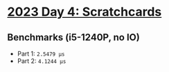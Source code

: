 # [2023 Day 4: Scratchcards](https://adventofcode.com/2023/day/4)

## Benchmarks (i5-1240P, no IO)

- Part 1: `2.5479 µs`
- Part 2: `4.1244 µs`
